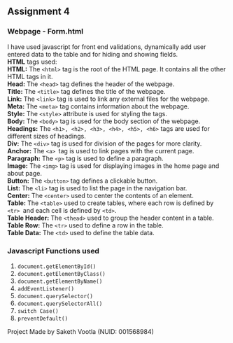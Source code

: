 
## Assignment 4 

### Webpage - Form.html

I have used javascript for front end validations, dynamically add user entered data to the table and for hiding and showing fields.<br>
<b>HTML</b> tags used:<br>
<b>HTML:</b> The `<html>` tag is the root of the HTML page. It contains all the other HTML tags in it.<br>
<b>Head:</b> The `<head>` tag defines the header of the webpage.<br>
<b>Title:</b> The `<title>` tag defines the title of the webpage.<br>
<b>Link:</b> The `<link>` tag is used to link any external files for the webpage.<br>
<b>Meta:</b> The `<meta>` tag contains information about the webpage.<br>
<b>Style:</b> The `<style>` attribute is used for styling the tags. <br>
<b>Body:</b> The `<body>` tag is used for the body section of the webpage.<br>
<b>Headings:</b> The ```<h1>, <h2>, <h3>, <h4>, <h5>, <h6>``` tags are used for different sizes of headings.<br>
<b>Div:</b> The `<div>` tag is used for division of the pages for more clarity.<br>
<b>Anchor:</b> The `<a> `tag is used to link pages with the current page.<br>
<b>Paragraph:</b> The `<p>` tag is used to define a paragraph.<br>
<b>Image:</b> The `<img>` tag is used for displaying images in the home page and about page. <br>
<b>Button:</b> The `<button>` tag defines a clickable button. <br>
<b>List:</b> The `<li>` tag is used to list the page in the navigation bar.<br>
<b>Center:</b> The `<center>` used to center the contents of an element.<br>
<b>Table:</b> The `<table>` used to create tables, where each row is defined by `<tr> `and each cell is defined by `<td>`. <br>
<b>Table Header:</b> The `<thead>` used to group the header content in a table. <br>
<b>Table Row:</b> The `<tr>` used to define a row in the table.<br>
<b>Table Data:</b> The `<td>` used to define the table data.

### Javascript Functions used

1. `document.getElementById()`
2. `document.getElementByClass()`
3. `document.getElementByName()`
4. `addEventListener()`
5. `document.querySelector()`
6. `document.querySelectorAll()`
7. `switch Case()`
8. `preventDefault()`


Project Made by Saketh Vootla (NUID: 001568984)
